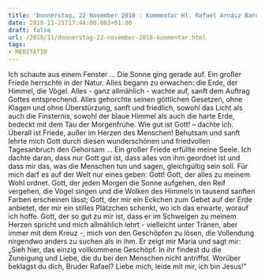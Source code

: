 ```yaml
---
title: 'Donnerstag, 22 November 2018 : Kommentar Hl. Rafael Arnáiz Barón'
date: 2018-11-21T17:44:00.003+01:00
draft: false
url: /2018/11/donnerstag-22-november-2018-kommentar.html
tags: 
- MEDITATIO
---
```


Ich schaute aus einem Fenster … Die Sonne ging gerade auf. Ein großer Friede herrschte in der Natur. Alles begann zu erwachen: die Erde, der Himmel, die Vögel. Alles - ganz allmählich - wachte auf, sanft dem Auftrag Gottes entsprechend. Alles gehorchte seinen göttlichen Gesetzen, ohne Klagen und ohne Überstürzung, sanft und friedlich, sowohl das Licht als auch die Finsternis, sowohl der blaue Himmel als auch die harte Erde, bedeckt mit dem Tau der Morgenfrühe. Wie gut ist Gott! – dachte ich. Überall ist Friede, außer im Herzen des Menschen! Behutsam und sanft lehrte mich Gott durch diesen wunderschönen und friedvollen Tagesanbruch den Gehorsam … Ein großer Friede erfüllte meine Seele. Ich dachte daran, dass nur Gott gut ist, dass alles von ihm geordnet ist und dass mir das, was die Menschen tun und sagen, gleichgültig sein soll. Für mich darf es auf der Welt nur eines geben: Gott! Gott, der alles zu meinem Wohl ordnet. Gott, der jeden Morgen die Sonne aufgehen, den Reif vergehen, die Vögel singen und die Wolken des Himmels in tausend sanften Farben erscheinen lässt; Gott, der mir ein Eckchen zum Gebet auf der Erde anbietet, der mir ein stilles Plätzchen schenkt, wo ich das erwarte, worauf ich hoffe. Gott, der so gut zu mir ist, dass er im Schweigen zu meinem Herzen spricht und mich allmählich lehrt - vielleicht unter Tränen, aber immer mit dem Kreuz -, mich von den Geschöpfen zu lösen, die Vollendung nirgendwo anders zu suchen als in ihm. Er zeigt mir Maria und sagt mir: „Sieh hier, das einzig vollkommene Geschöpf. In ihr findest du die Zuneigung und Liebe, die du bei den Menschen nicht antriffst. Worüber beklagst du dich, Bruder Rafael? Liebe mich, leide mit mir, ich bin Jesus!"